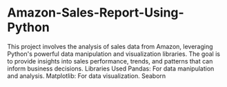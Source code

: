# Amazon-Sales-Report-Using-Python
This project involves the analysis of sales data from Amazon, leveraging Python's powerful data manipulation and visualization libraries. The goal is to provide insights into sales performance, trends, and patterns that can inform business decisions.
Libraries Used
Pandas: For data manipulation and analysis.
Matplotlib: For data visualization.
Seaborn
